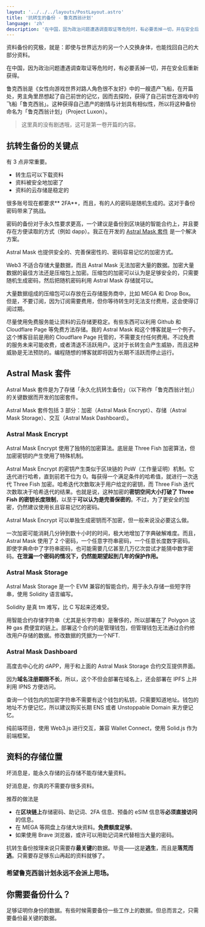 ```yaml
---
layout: '../../../layouts/PostLayout.astro'
title: '抗转生的备份 - 鲁克西翁计划'
language: 'zh'
description: '在中国，因为政治问题遭遇调查取证等危险时，有必要丢掉一切，并在安全后重新获得。鲁克西翁是《女性向游戏世界对路人角色很不友好》中的一艘遗产飞船，计划因与小说剧情有相似性得名。'
---
```


资料备份的究极，就是：即使与世界远方的另一个人交换身体，也能找回自己的大部分资料。

在中国，因为政治问题遭遇调查取证等危险时，有必要丢掉一切，并在安全后重新获得。

鲁克西翁是《女性向游戏世界对路人角色很不友好》中的一艘遗产飞船，在开篇处，男主角里昂想起了自己前世的记忆，因而去探险，获得了自己前世在游戏中的飞船「鲁克西翁」。这种获得自己遗产的剧情与计划具有相似性，所以将这种备份命名为「鲁克西翁计划」（Project Luxon）。

> 这里真的没有剧透哦，这可是第一卷开篇的内容。

## 抗转生备份的关键点

有 3 点非常重要。

- 转生后可以下载资料
- 资料被安全地加密了
- 资料的云存储是稳定的

很多账号现在都要求** 2FA**，而且，有的人的密码是随机生成的。这对于备份密码带来了挑战。

密码的备份对于永久性要求更高，一个建议是备份到区块链的智能合约上，并且要存在方便读取的方式（例如 dapp）。我正在开发的 [Astral Mask 套件](https://github.com/haruki-nikaidou/astral-mask) 是一个解决方案。

Astral Mask 也提供安全的、完善保密性的、密码容易记忆的加密方式。

Web3 不适合存储大量数据，而且 Astral Mask 无法加密大量的数据。加密大量数据的最佳方法还是压缩包上加密。压缩包的加密可以认为是足够安全的，只需要随机生成密码，然后把随机密码利用 Astral Mask 存储就可以。

大量数据组成的压缩包可以存放在云存储服务商中，比如 MEGA 和 Drop Box。但是，不要订阅，因为订阅需要费用，但你等待转生时无法支付费用，这会使得订阅过期。

尽量使用免费服务能让资料的云存储更稳定。有些东西可以利用 Github 和 Cloudflare Page 等免费方法存储。我的 Astral Mask 和这个博客就是一个例子。这个博客目前是用的 Cloudflare Page 托管的，不需要支付任何费用。不过免费的服务未来可能收费，或者清退不活跃用户。这对于长转生会产生威胁，而且这种威胁是无法预防的。编程随想的博客就即将因为长期不活跃而停止运行。

## Astral Mask 套件

Astral Mask 套件是为了存储「永久化抗转生备份」（以下称作「鲁克西翁计划」）的关键数据而开发的加密套件。

Astral Mask 套件包括 3 部分：加密（Astral Mask Encrypt）、存储（Astral Mask Storage）、交互（Astral Mask Dashboard）。

### Astral Mask Encrypt

Astral Mask Encrypt 使用了独特的加密算法。底层是 Three Fish 加密算法，但加密密钥的产生使用了特殊机制。

Astral Mask Encrypt 的密钥产生类似于区块链的 PoW（工作量证明）机制。它迭代进行哈希，直到前若干位为 0。每获得一个满足条件的哈希值，就进行一次迭代 Three Fish 加密。哈希迭代次数取决于用户给定的密钥，而 Three Fish 迭代次数取决于哈希迭代的结果。也就是说，这种加密的**密钥空间大小打破了 Three Fish 的密钥长度限制**，以至于**可以认为是完善保密的**。不过，为了更安全的加密，仍然建议使用长且容易记忆的密码。

Astral Mask Encrypt 可以单独生成密钥而不加密，但一般来说没必要这么做。

一次加密可能消耗几分钟到数十小时的时间，极大地增加了字典破解难度。而且，Astral Mask 使用了 2 个密码，一个任意字符串密码，一个任意长度数字密码。即使字典命中了字符串密码，也可能需要几亿甚至几万亿次尝试才能猜中数字密码。**在泄漏一个密码的情况下，仍然能期望起到几年的保护作用。**

### Astral Mask Storage

Astral Mask Storage 是一个 EVM 兼容的智能合约，用于永久存储一些短字符串，使用 Solidity 语言编写。

Solidity 是真 tm 难写，比 C 写起来还难受。

用智能合约存储字符串（尤其是长字符串）是奢侈的，所以部署在了 Polygon 这种 gas 费便宜的链上。部署这个合约的是管理钱包，但管理钱包无法通过合约修改用户存储的数据。修改数据的凭据为一个NFT.

### Astral Mask Dashboard

高度去中心化的 dAPP，用于和上面的 Astral Mask Storage 合约交互提供界面。

因为**域名注册期限不长**，所以，这个不但会部署在域名上，还会部署在 IPFS 上并利用 IPNS 方便访问。

查询一个钱包内的加密字符串不需要有这个钱包的私钥，只需要知道地址。钱包的地址不方便记忆，所以建议购买长期 ENS 或者 Unstoppable Domain 来方便记忆。

纯前端项目，使用 Web3.js 进行交互，兼容 Wallet Connect，使用 Solid.js 作为前端框架。

## 资料的存储位置

坏消息是，能永久存储的云存储不能存储大量资料。

好消息是，你真的不需要存很多资料。

推荐的做法是

+ 在**区块链上**存储密码、助记词、2FA 信息、预备的 eSIM 信息等**必须直接访问**的信息。
+ 在 MEGA 等网盘上存储大块资料。**免费额度足够**。
+ 如果使用 Brave 浏览器，或许可以用助记词来代替相当大量的密码。

抗转生备份按理来说只需要存**最关键**的数据。毕竟——这是**逃生**，而且是**落荒而逃**。只需要存足够东山再起的资料就够了。

### 希望鲁克西翁计划永远不会派上用场。

## 你需要备份什么？

足够证明你身份的数据。有些时候需要备份一些工作上的数据。但总而言之，只需要备份最关键的数据。